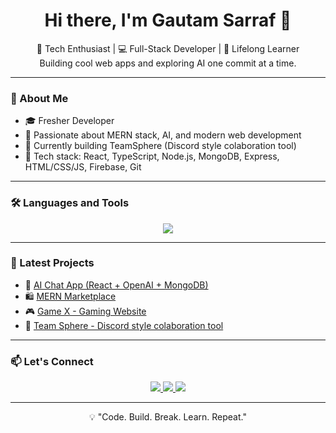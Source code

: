 <!-- PROFILE README START -->

<h1 align="center">Hi there, I'm Gautam Sarraf 👋</h1>

<p align="center">
  🚀 Tech Enthusiast | 💻 Full-Stack Developer | 🧠 Lifelong Learner<br>
  Building cool web apps and exploring AI one commit at a time.
</p>

---

### 🧠 About Me
- 🎓 Fresher Developer
- 💼 Passionate about MERN stack, AI, and modern web development
- 🔭 Currently building TeamSphere (Discord style colaboration tool)
- 🧰 Tech stack: React, TypeScript, Node.js, MongoDB, Express, HTML/CSS/JS, Firebase, Git

---

### 🛠️ Languages and Tools
<p align="center">
  <img src="https://skillicons.dev/icons?i=react,ts,nodejs,express,mongodb,html,css,js,git,github,firebase,vscode" />
</p>

---


### 🌱 Latest Projects
- 🤖 [AI Chat App (React + OpenAI + MongoDB)](https://github.com/GautamSarraf/ai-chat-app)
- 🛍️ [MERN Marketplace](https://github.com/GautamSarraf/mern-marketplace)
- 🎮 [Game X - Gaming Website](https://github.com/GautamSarraf/game-x)
- 👥 [Team Sphere - Discord style colaboration tool ](https://github.com/Gautam-Sarraf/TeamSphere)

---

### 📫 Let's Connect
<p align="center">
  <a href="https://www.linkedin.com/in/gautam-sarraf" target="_blank">
    <img src="https://img.shields.io/badge/LinkedIn-%230077B5.svg?style=for-the-badge&logo=linkedin&logoColor=white" />
  </a>
  <a href="mailto:gautamsarraf09@gmail.com">
    <img src="https://img.shields.io/badge/Gmail-D14836?style=for-the-badge&logo=gmail&logoColor=white" />
  </a>
  <a href="https://github.com/GautamSarraf">
    <img src="https://img.shields.io/badge/GitHub-%2312100E.svg?style=for-the-badge&logo=github&logoColor=white" />
  </a>
</p>

---

<p align="center">💡 "Code. Build. Break. Learn. Repeat."</p>

<!-- PROFILE README END -->
